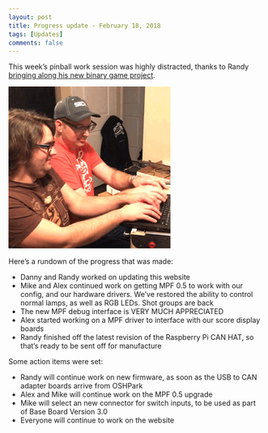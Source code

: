 ```yaml
---
layout: post
title: Progress update - February 18, 2018
tags: [Updates]
comments: false
---
```

This week’s pinball work session was highly distracted, thanks to Randy [bringing along his new binary game project](https://github.com/SurrealityLabs/binarygame/).

![Alex and Mike NCISing it on one keyboard](../img/alex-mike-keyboard.gif)

Here’s a rundown of the progress that was made:

* Danny and Randy worked on updating this website
* Mike and Alex continued work on getting MPF 0.5 to work with our config, and our hardware drivers. We’ve restored the ability to control normal lamps, as well as RGB LEDs. Shot groups are back
* The new MPF debug interface is VERY MUCH APPRECIATED
* Alex started working on a MPF driver to interface with our score display boards
* Randy finished off the latest revision of the Raspberry Pi CAN HAT, so that’s ready to be sent off for manufacture

Some action items were set:

* Randy will continue work on new firmware, as soon as the USB to CAN adapter boards arrive from OSHPark
* Alex and Mike will continue work on the MPF 0.5 upgrade
* Mike will select an new connector for switch inputs, to be used as part of Base Board Version 3.0
* Everyone will continue to work on the website
